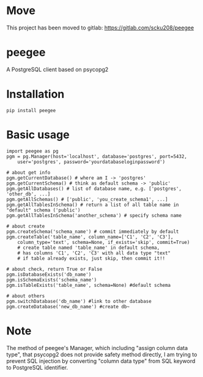 # Move
This project has been moved to gitlab:
https://gitlab.com/scku208/peegee

# peegee
A PostgreSQL client based on psycopg2

# Installation
    pip install peegee

# Basic usage
    import peegee as pg
    pgm = pg.Manager(host='localhost', database='postgres', port=5432,
        user='postgres', password='yourdatabaseloginpassword')
    
    # about get info
    pgm.getCurrentDatabase() # where am I -> 'postgres'
    pgm.getCurrentSchema() # think as default schema -> 'public'
    pgm.getAllDatabases() # list of database name, e.g. ['postgres', 'other_db', ...]
    pgm.getAllSchemas() # ['public', 'you_create_schema1', ...]
    pgm.getAllTablesInSchema() # return a list of all table name in "default" schema ('public')
    pgm.getAllTablesInSchema('another_schema') # specify schema name
    
    # about create
    pgm.createSchema('schema_name') # commit immediately by default
    pgm.createTable('table_name', column_name=['C1', 'C2', 'C3'],
        column_type='text', schema=None, if_exists='skip', commit=True)
        # create table named 'table_name' in default schema, 
        # has columns 'C1', 'C2', 'C3' with all data type "text"
        # if table already exists, just skip, then commit it!!
    
    # about check, return True or False
    pgm.isDatabaseExists('db_name')
    pgm.isSchemaExists('schema_name')
    pgm.isTableExists('table_name', schema=None) #default schema
    
    # about others
    pgm.switchDatabase('db_name') #link to other database
    pgm.createDatabase('new_db_name') #create db~
    
# Note
The method of peegee's Manager, which including "assign column data type", that psycopg2 does not provide safety method directly, I am trying to prevent SQL injection by converting "column data type" from SQL keyword to PostgreSQL identifier.
